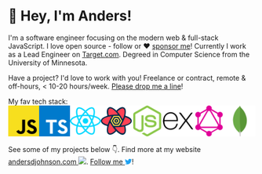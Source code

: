 # :wave: Hey, I'm Anders!

I'm a software engineer focusing on the modern web & full-stack JavaScript. I love open source - follow or :heart: [sponsor me](https://github.com/sponsors/AndersDJohnson)! Currently I work as a Lead Engineer on [Target.com](https://www.target.com/). Degreed in Computer Science from the University of Minnesota.

Have a project? I'd love to work with you! Freelance or contract, remote & off-hours, < 10-20 hours/week. [Please drop me a line](https://docs.google.com/forms/d/e/1FAIpQLScTn7tINVqOEYdRcEj_HQGpJAL1i4mFIqrXRaBtIHjMcCEKtQ/viewform)!

My fav tech stack:\
<img width="12.5%" src="https://raw.githubusercontent.com/AndersDJohnson/AndersDJohnson/master/images/javascript.svg" alt="JavaScript" /><img width="12.5%" src="https://raw.githubusercontent.com/AndersDJohnson/AndersDJohnson/master/images/typescript.svg" alt="TypeScript" /><img width="12.5%" src="https://raw.githubusercontent.com/AndersDJohnson/AndersDJohnson/master/images/react.svg" alt="React" /><img width="12.5%" src="https://raw.githubusercontent.com/AndersDJohnson/AndersDJohnson/master/images/react-query.svg" alt="react-query" /><img width="12.5%" src="https://raw.githubusercontent.com/AndersDJohnson/AndersDJohnson/master/images/node.svg" alt="Node" /><img width="12.5%" src="https://raw.githubusercontent.com/AndersDJohnson/AndersDJohnson/master/images/express.svg" alt="Express" /><img width="12.5%" src="https://raw.githubusercontent.com/AndersDJohnson/AndersDJohnson/master/images/graphql.svg" alt="GraphQL" /><img width="12.5%" src="https://raw.githubusercontent.com/AndersDJohnson/AndersDJohnson/master/images/mongodb.svg" alt="MongoDB" />

See some of my projects below :point_down:. Find more at my website [andersdjohnson.com <img width="14" src="https://andersdjohnson.com/favicon.ico" />](https://andersdjohnson.com). [Follow me <img width="14" src="https://raw.githubusercontent.com/devicons/devicon/master/icons/twitter/twitter-original.svg" />](https://twitter.com/AndersDJohnson)!
